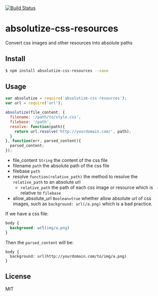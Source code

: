 [![Build Status](https://travis-ci.org/neuron-js/absolutize-css-resources.svg?branch=master)](https://travis-ci.org/neuron-js/absolutize-css-resources)

<!-- [![NPM version](https://badge.fury.io/js/absolutize-css-resources.svg)](http://badge.fury.io/js/absolutize-css-resources)
[![npm module downloads per month](http://img.shields.io/npm/dm/absolutize-css-resources.svg)](https://www.npmjs.org/package/absolutize-css-resources) -->
<!-- [![Dependency Status](https://david-dm.org/neuron-js/absolutize-css-resources.svg)](https://david-dm.org/neuron-js/absolutize-css-resources) -->

# absolutize-css-resources

Convert css images and other resources into absolute paths

## Install

```sh
$ npm install absolutize-css-resources --save
```

## Usage

```js
var absolutize = require('absolutize-css-resources');
var url = require('url');

absolutize(file_content, {
  filename: '/path/to/style.css',
  filebase: '/path',
  resolve: function(path){
    return url.resolve('http://yourdomain.com/', path); 
  }
}, function(err, parsed_content){
  parsed_content;
});
```

- file_content `String` the content of the css file
- filename `path` the absolute path of the css file
- filebase `path`
- resolve `function(relative_path)` the method to resolve the `relative_path` to an absolute url
  - `relative_path` the path of each css image or resource which is relative to `filebase` 
- allow_absolute_url `Boolean=true` whether allow absolute url of css images, such as `background: url(/a.png)` which is a bad practice.


If we have a css file:

```css
body {
  background: url(img/a.png)
}
```

Then the `parsed_content` will be:

```
body {
  background: url(http://yourdomain.com/to/img/a.png)
}
```

## License

MIT
